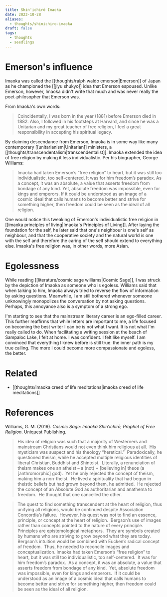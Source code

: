 ```yaml
---
title: Shin'ichirō Imaoka
date: 2023-10-28
aliases:
  - thoughts/shinichiro-imaoka
draft: false
tags:
  - thoughts
  - seedlings
---
```

# Emerson's influence

Imaoka was called the [[thoughts/ralph waldo emerson|Emerson]] of Japan as he championed the [[jiyu shukyo]] idea that Emerson espoused. Unlike Emerson, however, Imaoka didn't write that much and was never really the poet-philosopher that Emerson was.

From Imaoka's own words:

>Coincidentally, I was born in the year (1881) before Emerson died in 1882. Also, I followed in his footsteps at Harvard, and since he was a Unitarian and my great teacher of free religion, I feel a great responsibility in accepting his spiritual legacy.

By claiming descendance from Emerson, Imaoka is in some way like many contemporary [[unitarianism|Unitarian]] ministers, a  [[thoughts/transcendentalism|transcendentalist]]. Imaoka extended the idea of free religion by making it less individualistic. Per his biographer, George Williams:

>Imaoka had taken Emerson’s “free religion” to heart, but it was still too individualistic, too self-centered. It was for him freedom’s paradox. As a concept, it was an absolute, a value that asserts freedom from bondage of any kind. Yet, absolute freedom was impossible, even for kings and emperors. If it could be understood as an image of a cosmic ideal that calls humans to become better and strive for something higher, then freedom could be seen as the ideal of all religion.

One would notice this tweaking of Emerson's individualistic free religion in [[imaoka principles of living|Imaoka's Principles of Living]]. After laying the foundation for the self, he later said that one's neighbour is one's self as neighbour, and that the cooperative society and the natural world is one with the self and therefore the caring of the self should extend to everything else. Imaoka's free religion was, in other words, more Asian.

# Egolessness

While reading [[literature/cosmic sage williams|Cosmic Sage]], I was struck by the depiction of Imaoka as someone who is egoless. Williams said that when talking to him, Imaoka always tried to reverse the flow of information by asking questions. Meanwhile, I am still bothered whenever someone unknowingly monopolizes the conversation by not asking questions. Perhaps, this annoyance also is a symptom of a strong ego.

I'm starting to see that the mainstream literary career is an ego-filled career. This further reaffirms that while letters are important to me, a life focused on becoming the best writer I can be is not what I want. It is not what I'm really called to do. When facilitating a writing session at the beach of Sampaloc Lake, I felt at home. I was confident. I felt like myself. I am convinced that everything I knew before is still true: the inner path is my true calling. The more I could become more compassionate and egoless, the better.

# Related

- [[thoughts/imaoka creed of life meditations|imaoka creed of life meditations]]

# References

Williams, G. M. (2019). _Cosmic Sage: Imaoka Shin’ichirō, Prophet of Free Religion_. Uniquest Publishing.

>His idea of religion was such that a majority of Westerners and mainstream Christians would not even think him religious at all.  His mysticism was suspect and his theology “heretical.”  Paradoxically, he questioned theism, while he accepted multiple religious identities of liberal Christian, Buddhist and Shintoist.  Literally, a renunciation of theism makes one an atheist – a (not) + [believing in] theos (a [anthromorphic] god).  Yet he only rejected the concept of theism, making him a non-theist.  He lived a spirituality that had begun in theistic beliefs but had grown beyond them, he admitted.  He rejected the concept of an Absolute God as authoritarian and anathema to freedom.  He thought that one cancelled the other.

>The quest to find something transcendent at the heart of religion, thus unifying all religions, would be continued despite Association Concordia’s failure.  However, his quest was not to find an essence, principle, or concept at the heart of religion.  Bergson’s use of images rather than concepts pointed to the nature of every principle.  Principles are epistemological metaphors.  They are symbols created by humans who are striving to grow beyond what they are today. Bergson’s intuition would be combined with Eucken’s radical concept of freedom.  Thus, he needed to reconcile images and conceptualization. Imaoka had taken Emerson’s “free religion” to heart, but it was still too individualistic, too self-centered.  It was for him freedom’s paradox.  As a concept, it was an absolute, a value that asserts freedom from bondage of any kind.  Yet, absolute freedom was impossible, even for kings and emperors.  If it could be understood as an image of a cosmic ideal that calls humans to become better and strive for something higher, then freedom could be seen as the ideal of all religion.